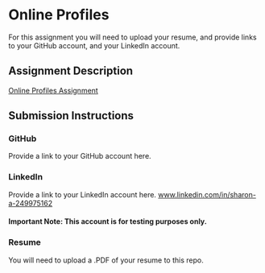# Online Profiles
For this assignment you will need to upload your resume, and provide links to your GitHub account, and your LinkedIn account.

## Assignment Description
[Online Profiles Assignment](https://education.launchcode.org/liftoff/assignments/online-profiles/)

## Submission Instructions

### GitHub
Provide a link to your GitHub account here.

### LinkedIn
Provide a link to your LinkedIn account here.
www.linkedin.com/in/sharon-a-249975162
#### Important Note:  This account is for testing purposes only.

### Resume
You will need to upload a .PDF of your resume to this repo.
